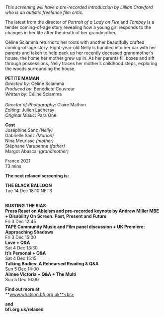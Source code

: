 


_This screening will have a pre-recorded introduction by Lillian Crawford who is an autistic freelance film critic._

The latest from the director of _Portrait of a Lady on Fire_ and _Tomboy_ is a tender coming-of-age story revealing how a young girl responds to the changes in her life after the death of her grandmother.

Céline Sciamma returns to her roots with another beautifully crafted coming-of-age story. Eight-year-old Nelly is bundled into her car with her parents and taken to help pack up her recently deceased grandmother’s house, the home her mother grew up in. As her parents fill boxes and sift through possessions, Nelly traces her mother’s childhood steps, exploring the woods surrounding the house.  

**PETITE MAMAN**<br>
_Directed by:_ Céline Sciamma<br>
_Produced by_: Bénédicte Couvreur<br>
_Written by_: Céline Sciamma<br>  
_Director of Photography_: Claire Mathon<br>
_Editing_: Julien Lacheray<br>
_Original Music_: Para One<br>

**Cast**  
Joséphine Sanz _(Nelly)_  
Gabrielle Sanz _(Marion)_  
Nina Meurisse _(mother)_  
Stéphane Varupenne _(father)_  
Margot Abascal _(grandmother)_  

France 2021  
73 mins  



**The next relaxed screening is:**<br>

**THE BLACK BALLOON**<br>
Tue 14 Dec 18:10 NFT3<br>
<br>

**BUSTING THE BIAS**<br>
**Press Reset on Ableism and pre-recorded keynote by Andrew Miller MBE + Disability On Screen: Past, Present and Future**<br>
Fri 3 Dec 12:45<br>
**TAPE Community Music and Film panel discussion + UK Premiere: Approaching Shadows**<br>
Fri 3 Dec 15:00<br>
**Love + Q&A**<br>
Sat 4 Dec 13:30<br>
**It’s Personal + Q&A**<br>
Sat 4 Dec 15:15<br>
**Talking Bodies: A Rehearsed Reading & Q&A**<br>
Sun 5 Dec 14:00<br>
**Aimee Victoria + Q&A + The Multi**<br>
Sun 5 Dec 16:00<br>


**Find out more at**<br>
**www.whatson.bfi.org.uk**<br>

**and**<br>
**bfi.org.uk/relaxed**
<!--stackedit_data:
eyJoaXN0b3J5IjpbMzk0NTU5MjUyXX0=
-->